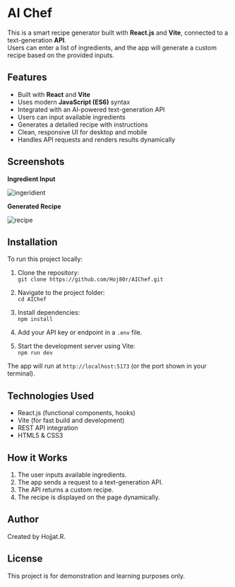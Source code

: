 # AI Chef

This is a smart recipe generator built with **React.js** and **Vite**, connected to a text-generation **API**.  
Users can enter a list of ingredients, and the app will generate a custom recipe based on the provided inputs.

## Features

- Built with **React** and **Vite**
- Uses modern **JavaScript (ES6)** syntax
- Integrated with an AI-powered text-generation API
- Users can input available ingredients
- Generates a detailed recipe with instructions
- Clean, responsive UI for desktop and mobile
- Handles API requests and renders results dynamically

## Screenshots

**Ingredient Input**

![ingeridient](https://github.com/user-attachments/assets/7f28a0ce-7c0c-4ce8-bd06-55ffefadd6df)


**Generated Recipe**

![recipe](https://github.com/user-attachments/assets/a8a950a4-7666-419b-ae08-494a6f5576ae)



## Installation

To run this project locally:

1. Clone the repository:  
   `git clone https://github.com/Hoj80r/AIChef.git`

2. Navigate to the project folder:  
   `cd AIChef`

3. Install dependencies:  
   `npm install`

4. Add your API key or endpoint in a `.env` file.

5. Start the development server using Vite:  
   `npm run dev`

The app will run at `http://localhost:5173` (or the port shown in your terminal).

## Technologies Used

- React.js (functional components, hooks)
- Vite (for fast build and development)
- REST API integration
- HTML5 & CSS3

## How it Works

1. The user inputs available ingredients.  
2. The app sends a request to a text-generation API.  
3. The API returns a custom recipe.  
4. The recipe is displayed on the page dynamically.

## Author

Created by Hojjat.R.  

## License

This project is for demonstration and learning purposes only.
